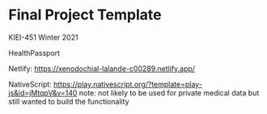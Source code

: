 # Final Project Template
KIEI-451 Winter 2021

HealthPassport

Netlify:
https://xenodochial-lalande-c00289.netlify.app/

NativeScript:
https://play.nativescript.org/?template=play-js&id=jMtqpV&v=140
note: not likely to be used for private medical data but still wanted to build the functionality
